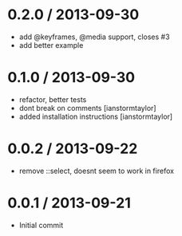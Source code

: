 
0.2.0 / 2013-09-30
==================

 * add @keyframes, @media support, closes #3
 * add better example

0.1.0 / 2013-09-30
==================

 * refactor, better tests
 * dont break on comments [ianstormtaylor]
 * added installation instructions [ianstormtaylor]

0.0.2 / 2013-09-22
==================

 * remove ::select, doesnt seem to work in firefox

0.0.1 / 2013-09-21
==================

 * Initial commit
